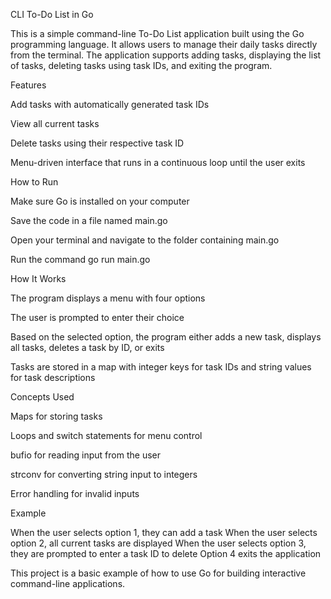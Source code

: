 CLI To-Do List in Go

This is a simple command-line To-Do List application built using the Go programming language. It allows users to manage their daily tasks directly from the terminal. The application supports adding tasks, displaying the list of tasks, deleting tasks using task IDs, and exiting the program.

Features

Add tasks with automatically generated task IDs

View all current tasks

Delete tasks using their respective task ID

Menu-driven interface that runs in a continuous loop until the user exits

How to Run

Make sure Go is installed on your computer

Save the code in a file named main.go

Open your terminal and navigate to the folder containing main.go

Run the command
go run main.go

How It Works

The program displays a menu with four options

The user is prompted to enter their choice

Based on the selected option, the program either adds a new task, displays all tasks, deletes a task by ID, or exits

Tasks are stored in a map with integer keys for task IDs and string values for task descriptions

Concepts Used

Maps for storing tasks

Loops and switch statements for menu control

bufio for reading input from the user

strconv for converting string input to integers

Error handling for invalid inputs

Example

When the user selects option 1, they can add a task
When the user selects option 2, all current tasks are displayed
When the user selects option 3, they are prompted to enter a task ID to delete
Option 4 exits the application

This project is a basic example of how to use Go for building interactive command-line applications.
